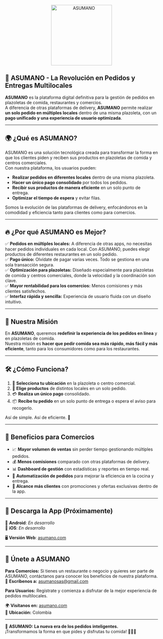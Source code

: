 <p align="center">
  <img src="https://res.cloudinary.com/dwb6xcnxh/image/upload/v1723943928/logo-topbar-asumano-removebg-preview_dolfvw.png" alt="ASUMANO" width="200">
</p>

## 🚀 **ASUMANO - La Revolución en Pedidos y Entregas Multilocales**

**ASUMANO** es la plataforma digital definitiva para la gestión de pedidos en plazoletas de comida, restaurantes y comercios.  
A diferencia de otras plataformas de delivery, **ASUMANO** permite realizar **un solo pedido en múltiples locales** dentro de una misma plazoleta, con un **pago unificado y una experiencia de usuario optimizada**.

---

## 🌍 **¿Qué es ASUMANO?**

ASUMANO es una solución tecnológica creada para transformar la forma en que los clientes piden y reciben sus productos en plazoletas de comida y centros comerciales.  
Con nuestra plataforma, los usuarios pueden:

- **Realizar pedidos en diferentes locales** dentro de una misma plazoleta.
- **Hacer un único pago consolidado** por todos los pedidos.
- **Recibir sus productos de manera eficiente** en un solo punto de entrega.
- **Optimizar el tiempo de espera** y evitar filas.

Somos la evolución de las plataformas de delivery, enfocándonos en la comodidad y eficiencia tanto para clientes como para comercios.

---

## 🔥 **¿Por qué ASUMANO es Mejor?**

✅ **Pedidos en múltiples locales:** A diferencia de otras apps, no necesitas hacer pedidos individuales en cada local. Con ASUMANO, puedes elegir productos de diferentes restaurantes en un solo pedido.  
✅ **Pago único:** Olvídate de pagar varias veces. Todo se gestiona en una sola transacción segura.  
✅ **Optimización para plazoletas:** Diseñado especialmente para plazoletas de comida y centros comerciales, donde la velocidad y la coordinación son clave.  
✅ **Mayor rentabilidad para los comercios:** Menos comisiones y más clientes satisfechos.  
✅ **Interfaz rápida y sencilla:** Experiencia de usuario fluida con un diseño intuitivo.

---

## 🎯 **Nuestra Misión**

En **ASUMANO**, queremos **redefinir la experiencia de los pedidos en línea** y en plazoletas de comida.  
Nuestra misión es **hacer que pedir comida sea más rápido, más fácil y más eficiente**, tanto para los consumidores como para los restaurantes.

---

## 🛠 **¿Cómo Funciona?**

1. 📍 **Selecciona tu ubicación** en la plazoleta o centro comercial.
2. 🍔 **Elige productos** de distintos locales en un solo pedido.
3. 💳 **Realiza un único pago** consolidado.
4. 📦 **Recibe tu pedido** en un solo punto de entrega o espera el aviso para recogerlo.

Así de simple. Así de eficiente. 🚀

---

## 📌 **Beneficios para Comercios**

- 📈 **Mayor volumen de ventas** sin perder tiempo gestionando múltiples pedidos.
- 💰 **Menos comisiones** comparado con otras plataformas de delivery.
- 📊 **Dashboard de gestión** con estadísticas y reportes en tiempo real.
- 🤖 **Automatización de pedidos** para mejorar la eficiencia en la cocina y entrega.
- 🎯 **Alcance más clientes** con promociones y ofertas exclusivas dentro de la app.

---

## 📱 **Descarga la App (Próximamente)**

📲 **Android**: _En desarrollo_  
📲 **iOS**: _En desarrollo_

🖥️ **Versión Web**: [asumano.com](http://asumano.com)

---

## 💼 **Únete a ASUMANO**

**Para Comercios:** Si tienes un restaurante o negocio y quieres ser parte de ASUMANO, contáctanos para conocer los beneficios de nuestra plataforma.  
📩 **Escríbenos a:** [asumanosas@gmail.com](mailto:asumanosas@gmail.com)

**Para Usuarios:** Regístrate y comienza a disfrutar de la mejor experiencia de pedidos multilocales.

🌍 **Visítanos en:** [asumano.com](http://asumano.com)  
📍 **Ubicación:** Colombia

---

🚀 **ASUMANO: La nueva era de los pedidos inteligentes.**  
¡Transformamos la forma en que pides y disfrutas tu comida! 🍔🥤✨
